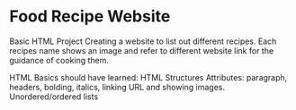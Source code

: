 # Food Recipe Website
Basic HTML Project 
Creating a website to list out different recipes. Each recipes name shows an image and refer to different website link 
for the guidance of cooking them.

HTML Basics should have learned:
HTML Structures
Attributes: paragraph, headers, bolding, italics, linking URL and showing images.
Unordered/ordered lists